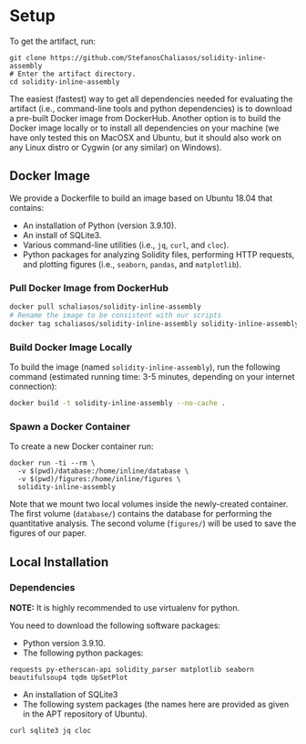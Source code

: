 Setup
=====

To get the artifact, run:

```
git clone https://github.com/StefanosChaliasos/solidity-inline-assembly
# Enter the artifact directory.
cd solidity-inline-assembly
```

The easiest (fastest) way to get all dependencies needed for evaluating the artifact 
(i.e., command-line tools and python dependencies) is to download a pre-built 
Docker image from DockerHub. Another option is to build the Docker image locally 
or to install all dependencies on your machine 
(we have only tested this on MacOSX and Ubuntu, but it should also work 
on any Linux distro or Cygwin (or any similar) on Windows).

## Docker Image

We provide a Dockerfile to build an image based on Ubuntu 18.04 that contains:

* An installation of Python (version 3.9.10). 
* An install of SQLite3.
* Various command-line utilities (i.e., `jq`, `curl`, and `cloc`).
* Python packages for analyzing Solidity files, 
performing HTTP requests,
and plotting figures (i.e., `seaborn`, `pandas`, and `matplotlib`). 

### Pull Docker Image from DockerHub

```bash
docker pull schaliasos/solidity-inline-assembly
# Rename the image to be consistent with our scripts
docker tag schaliasos/solidity-inline-assembly solidity-inline-assembly
```

### Build Docker Image Locally

To build the image (named `solidity-inline-assembly`), run the following 
command (estimated running time: 3-5 minutes, 
depending on your internet connection):

```bash
docker build -t solidity-inline-assembly --no-cache .
```

### Spawn a Docker Container

To create a new Docker container run:

```
docker run -ti --rm \
  -v $(pwd)/database:/home/inline/database \
  -v $(pwd)/figures:/home/inline/figures \
  solidity-inline-assembly
```

Note that we mount two local volumes inside the newly-created container. 
The first volume (`database/`) contains the database for performing the
quantitative analysis. The second volume (`figures/`) will be used to save
the figures of our paper.

## Local Installation

### Dependencies

__NOTE:__ It is highly recommended to use virtualenv for python.

You need to download the following software packages:

* Python version 3.9.10.
* The following python packages:

```
requests py-etherscan-api solidity_parser matplotlib seaborn beautifulsoup4 tqdm UpSetPlot
```

* An installation of SQLite3
* The following system packages (the names here are provided as given in the 
APT repository of Ubuntu).

```
curl sqlite3 jq cloc
```
